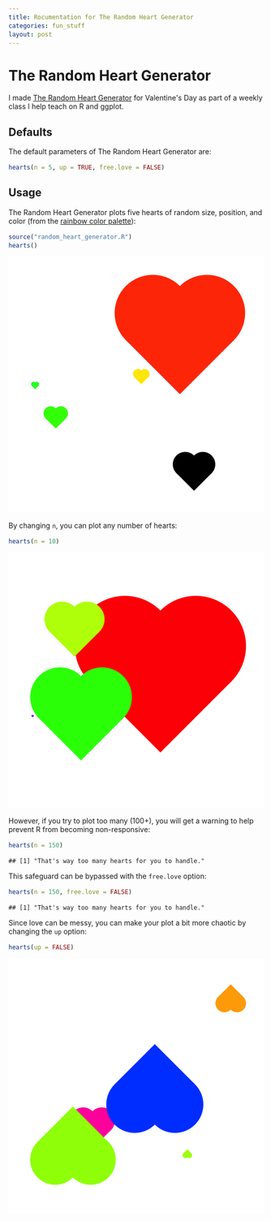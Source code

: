 ```yaml
---
title: Rocumentation for The Random Heart Generator
categories: fun_stuff
layout: post
---
```





# The Random Heart Generator

I made [The Random Heart Generator][RANDOM_HEART_GENERATOR] for Valentine's Day as part of a weekly class I help teach on R and ggplot.

## Defaults

The default parameters of The Random Heart Generator are:


```r
hearts(n = 5, up = TRUE, free.love = FALSE)
```


## Usage

The Random Heart Generator plots five hearts of random size, position, and color (from the [rainbow color palette][COLOR_PALETTE]):


```r
source("random_heart_generator.R")
hearts()
```

![plot of chunk default_hearts](/plots/default_hearts.png)


By changing `n`, you can plot any number of hearts:


```r
hearts(n = 10)
```

![plot of chunk ten_hearts](/plots/ten_hearts.png)


However, if you try to plot too many (100+), you will get a warning to help prevent R from becoming non-responsive:


```r
hearts(n = 150)
```

```
## [1] "That's way too many hearts for you to handle."
```


This safeguard can be bypassed with the `free.love` option:


```r
hearts(n = 150, free.love = FALSE)
```

```
## [1] "That's way too many hearts for you to handle."
```


Since love can be messy, you can make your plot a bit more chaotic by changing the `up` option:


```r
hearts(up = FALSE)
```

![plot of chunk up+down_hearts](/plots/up+down_hearts.png)


<!-- LINKS -->

[COLOR_PALETTE]: http://stat.ethz.ch/R-manual/R-patched/library/grDevices/html/palettes.html
[RANDOM_HEART_GENERATOR]: random_heart_generator.R
